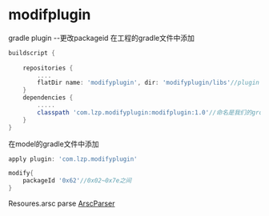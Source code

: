 # modifplugin
gradle plugin --更改packageid
在工程的gradle文件中添加
```gradle
buildscript {
    
    repositories {
        ....
        flatDir name: 'modifyplugin', dir: 'modifyplugin/libs'//plugin path
    }
    dependencies {
        .....
        classpath 'com.lzp.modifyplugin:modifplugin:1.0'//命名是我们的groupId：moduleName：version
    }
}
```
在model的gradle文件中添加
```gradle
apply plugin: 'com.lzp.modifyplugin'

modify{
    packageId '0x62'//0x02~0x7e之间
}

```

Resoures.arsc parse
[ArscParser](https://github.com/initLiu90/ArscParser)
